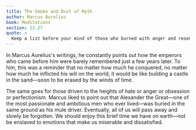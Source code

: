 ```yaml
---
title: The Smoke and Dust of Myth
author: Marcus Aurelius
book: Meditations
section: 12.27
quote: >
  Keep a list before your mind of those who burned with anger and resentment about something, of even the most renowned for success, misfortune, evil deeds, or any special distinction. Then ask yourself, how did that work out? Smoke and dust, the stuff of simple myth trying to be legend...
---
```


In Marcus Aurelius's writings, he constantly points out how the emperors who came before him were barely remembered just a few years later. To him, this was a reminder that no matter how much he conquered, no matter how much he inflicted his will on the world, it would be like building a castle in the sand—soon to be erased by the winds of time.

The same goes for those driven to the heights of hate or anger or obsession or perfectionism. Marcus liked to point out that Alexander the Great—one of the most passionate and ambitious men who ever lived—was buried in the same ground as his mule driver. Eventually, all of us will pass away and slowly be forgotten. We should enjoy this brief time we have on earth—not be enslaved to emotions that make us miserable and dissatisfied.
